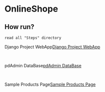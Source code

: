 # OnlineShope

## How run?

    read all "Steps" directory




Django Project WebApp[Django Project WebApp]

<br>

pdAdmin DataBase[pdAdmin DataBase] 

<br>

Sample Products Page[Sample Products Page]

<br>

[Django Project WebApp]: http://154.16.16.239:8000

[pdAdmin DataBase]:http://154.16.16.239:8080
[Sample Products Page]:http://154.16.16.239:8000/products/